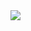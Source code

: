 <img src="https://github-readme-stats.vercel.app/api?username=A2U8C&theme=codeSTACKr&show_icons=true"/>
